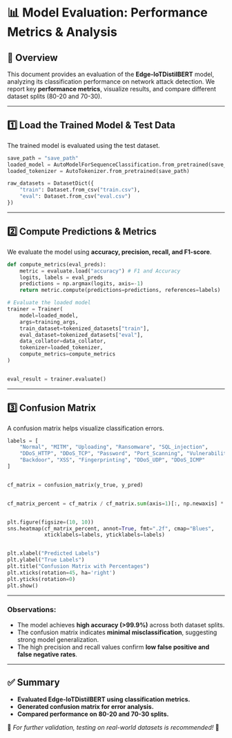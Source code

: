 # 📊 Model Evaluation: Performance Metrics & Analysis

## 📌 Overview
This document provides an evaluation of the **Edge-IoTDistilBERT** model, analyzing its classification performance on network attack detection. We report key **performance metrics**, visualize results, and compare different dataset splits (80-20 and 70-30).

---

## 1️⃣ Load the Trained Model & Test Data
The trained model is evaluated using the test dataset.

```python
save_path = "save_path"
loaded_model = AutoModelForSequenceClassification.from_pretrained(save_path)
loaded_tokenizer = AutoTokenizer.from_pretrained(save_path)

raw_datasets = DatasetDict({
    "train": Dataset.from_csv("train.csv"),
    "eval": Dataset.from_csv("eval.csv")
})

```

---

## 2️⃣ Compute Predictions & Metrics
We evaluate the model using **accuracy, precision, recall, and F1-score**.

```python
def compute_metrics(eval_preds):
    metric = evaluate.load("accuracy") # F1 and Accuracy
    logits, labels = eval_preds
    predictions = np.argmax(logits, axis=-1)
    return metric.compute(predictions=predictions, references=labels)

# Evaluate the loaded model
trainer = Trainer(
    model=loaded_model,
    args=training_args,
    train_dataset=tokenized_datasets["train"],
    eval_dataset=tokenized_datasets["eval"],
    data_collator=data_collator,
    tokenizer=loaded_tokenizer,
    compute_metrics=compute_metrics
)


eval_result = trainer.evaluate()
```

---

## 3️⃣ Confusion Matrix
A confusion matrix helps visualize classification errors.

```python
labels = [
    "Normal", "MITM", "Uploading", "Ransomware", "SQL_injection",
    "DDoS_HTTP", "DDoS_TCP", "Password", "Port_Scanning", "Vulnerability_scanner",
    "Backdoor", "XSS", "Fingerprinting", "DDoS_UDP", "DDoS_ICMP"
]


cf_matrix = confusion_matrix(y_true, y_pred)


cf_matrix_percent = cf_matrix / cf_matrix.sum(axis=1)[:, np.newaxis] * 100


plt.figure(figsize=(10, 10))
sns.heatmap(cf_matrix_percent, annot=True, fmt=".2f", cmap="Blues",
            xticklabels=labels, yticklabels=labels)


plt.xlabel("Predicted Labels")
plt.ylabel("True Labels")
plt.title("Confusion Matrix with Percentages")
plt.xticks(rotation=45, ha='right')  
plt.yticks(rotation=0)              
plt.show()
```

---

### **Observations:**
- The model achieves **high accuracy (>99.9%)** across both dataset splits.
- The confusion matrix indicates **minimal misclassification**, suggesting strong model generalization.
- The high precision and recall values confirm **low false positive and false negative rates**.

---

## ✅ Summary
- **Evaluated Edge-IoTDistilBERT using classification metrics.**
- **Generated confusion matrix for error analysis.**
- **Compared performance on 80-20 and 70-30 splits.**

📢 _For further validation, testing on real-world datasets is recommended!_ 🚀